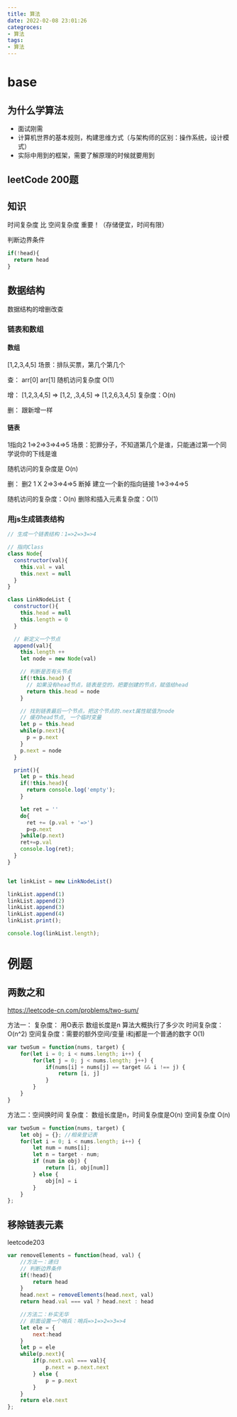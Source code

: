```yaml
---
title: 算法
date: 2022-02-08 23:01:26
categroces:
- 算法
tags:
- 算法
---
```


# base
## 为什么学算法
- 面试刚需
- 计算机世界的基本规则，构建思维方式（与架构师的区别：操作系统，设计模式）
- 实际中用到的框架，需要了解原理的时候就要用到

## leetCode 200题

## 知识
时间复杂度 比 空间复杂度 重要！（存储便宜，时间有限）

判断边界条件
```js
if(!head){
  return head
}
```

## 数据结构
数据结构的增删改查

### 链表和数组
#### 数组 
[1,2,3,4,5]
场景：排队买票，第几个第几个

查：
arr[0] arr[1] 随机访问复杂度 O(1)

增：
[1,2,3,4,5] => [1,2, ,3,4,5] => [1,2,6,3,4,5] 
复杂度：O(n)

删：
跟新增一样
 
#### 链表
1指向2
1=>2=>3=>4=>5
场景：犯罪分子，不知道第几个是谁，只能通过第一个同学说你的下线是谁

随机访问的复杂度是 O(n)

删：
删2
1 X 2=>3=>4=>5  断掉
建立一个新的指向链接
1=>3=>4=>5 

随机访问的复杂度：O(n)
删除和插入元素复杂度：O(1)

### 用js生成链表结构
```js
// 生成一个链表结构：1=>2=>3=>4

// 指向Class
class Node{
  constructor(val){
    this.val = val
    this.next = null
  }
}

class LinkNodeList {
  constructor(){
    this.head = null
    this.length = 0
  }

  // 新定义一个节点
  append(val){
    this.length ++
    let node = new Node(val)

    // 判断是否有头节点
    if(!this.head) {
      // 如果没有head节点，链表是空的，把要创建的节点，赋值给head
      return this.head = node
    }

    // 找到链表最后一个节点，把这个节点的.next属性赋值为node
    // 缓存head节点, 一个临时变量
    let p = this.head
    while(p.next){
      p = p.next
    }
    p.next = node
  }

  print(){
    let p = this.head
    if(!this.head){
      return console.log('empty');
    }

    let ret = ''
    do{
      ret += (p.val + '=>')
      p=p.next
    }while(p.next)
    ret+=p.val
    console.log(ret);
  }
}


let linkList = new LinkNodeList()

linkList.append(1)
linkList.append(2)
linkList.append(3)
linkList.append(4)
linkList.print();

console.log(linkList.length);
```

# 例题
## 两数之和
https://leetcode-cn.com/problems/two-sum/

方法一：
复杂度：
    用O表示
    数组长度是n  算法大概执行了多少次 
    时间复杂度：O(n^2)
    空间复杂度：需要的额外空间/变量 i和j都是一个普通的数字 O(1)
``` js
var twoSum = function(nums, target) {
    for(let i = 0; i < nums.length; i++) {
        for(let j = 0; j < nums.length; j++) {
            if(nums[i] + nums[j] == target && i !== j) {
                return [i, j]
            }
        }
    }
}
```

方法二：空间换时间
复杂度：
数组长度是n，时间复杂度是O(n)
空间复杂度 O(n)
``` js
var twoSum = function(nums, target) {
    let obj = {}; //相亲登记表
    for(let i = 0; i < nums.length; i++) {
        let num = nums[i];
        let n = target - num;
        if (num in obj) {
            return [i, obj[num]]
        } else {
            obj[n] = i
        }
    }
};
```

## 移除链表元素
leetcode203
```js
var removeElements = function(head, val) {
    //方法一：递归
    // 判断边界条件
    if(!head){
        return head
    }
    head.next = removeElements(head.next, val)
    return head.val === val ? head.next : head

    //方法二：朴实无华
    // 前面设置一个哨兵：哨兵=>1=>2=>3=>4
    let ele = {
        next:head
    }
    let p = ele
    while(p.next){
        if(p.next.val === val){
            p.next = p.next.next
        } else {
            p = p.next
        }
    }
    return ele.next
};
```
